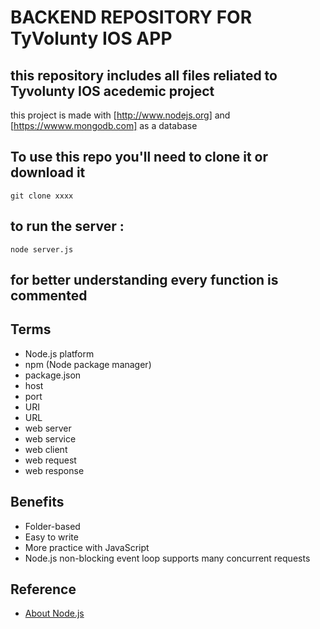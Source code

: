 

# BACKEND REPOSITORY FOR TyVolunty IOS APP

## this repository includes all files reliated to Tyvolunty IOS acedemic project

this project is made with [http://www.nodejs.org] and [https://wwww.mongodb.com] as a database

## To use this repo you'll need to clone it or download it 

`git clone xxxx`
## to run the server :
`node server.js`

## for better understanding every function is commented

## Terms

- Node.js platform
- npm (Node package manager)
- package.json
- host
- port
- URI
- URL
- web server
- web service
- web client
- web request
- web response


## Benefits

- Folder-based
- Easy to write
- More practice with JavaScript
- Node.js non-blocking event loop supports many concurrent requests

## Reference

- [About Node.js](https://nodejs.org/en/about/)
